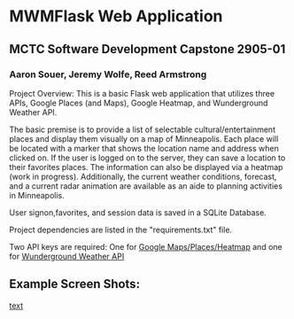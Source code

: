 # MWMFlask Web Application
## MCTC Software Development Capstone 2905-01
### Aaron Souer, Jeremy Wolfe, Reed Armstrong


Project Overview: This is a basic Flask web application that utilizes three APIs, Google Places (and Maps), Google Heatmap, and Wunderground Weather API.

The basic premise is to provide a list of selectable cultural/entertainment places and display them visually on a map of Minneapolis. Each place will be located with a marker that shows the location name and address when clicked on. If the user is logged on to the server, they can save a location to their favorites places. The information can also be displayed via a heatmap (work in progress). Additionally, the current weather conditions, forecast, and a current radar animation are available as an aide to planning activities in Minneapolis.

User signon,favorites, and session data is saved in a SQLite Database.

Project dependencies are listed in the "requirements.txt" file.

Two API keys are required: One for [Google Maps/Places/Heatmap](https://developers.google.com/maps/documentation/javascript/get-api-key) and one for [Wunderground Weather API](https://www.wunderground.com/weather/api/d/docs?MR=1)

## Example Screen Shots:
[text](http://../Screenshots/MFMFlask%20Help%20Screen.PNG)
